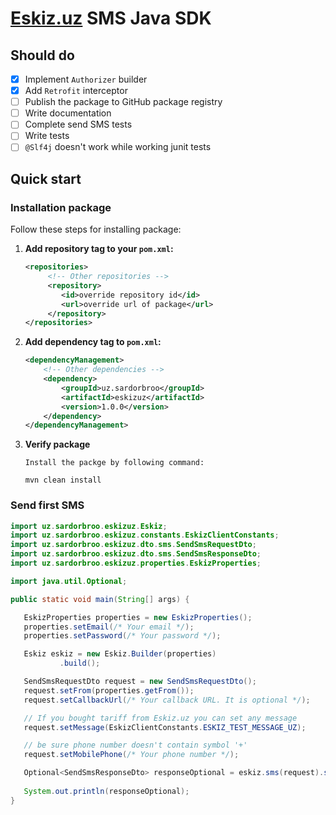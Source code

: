 # [Eskiz.uz](https://eskiz.uz/sms) SMS Java SDK

## Should do

- [x] Implement `Authorizer` builder
- [x] Add `Retrofit` interceptor
- [ ] Publish the package to GitHub package registry
- [ ] Write documentation
- [ ] Complete send SMS tests
- [ ] Write tests
- [ ] `@Slf4j` doesn't work while working junit tests

## Quick start

### Installation package

Follow these steps for installing package:

1. **Add repository tag to your `pom.xml`:**
   ```xml
   <repositories>
        <!-- Other repositories -->
        <repository>
           <id>override repository id</id>
           <url>override url of package</url>
        </repository>
   </repositories>
   ```

2. **Add dependency tag to `pom.xml`:**
   ```xml
   <dependencyManagement>
       <!-- Other dependencies -->
       <dependency>
           <groupId>uz.sardorbroo</groupId>
           <artifactId>eskizuz</artifactId>
           <version>1.0.0</version>
       </dependency>
   </dependencyManagement>
   ```

3. **Verify package**
   ```
   Install the packge by following command:
   
   mvn clean install
   ```

### Send first SMS

```java
import uz.sardorbroo.eskizuz.Eskiz;
import uz.sardorbroo.eskizuz.constants.EskizClientConstants;
import uz.sardorbroo.eskizuz.dto.sms.SendSmsRequestDto;
import uz.sardorbroo.eskizuz.dto.sms.SendSmsResponseDto;
import uz.sardorbroo.eskizuz.properties.EskizProperties;

import java.util.Optional;

public static void main(String[] args) {

   EskizProperties properties = new EskizProperties();
   properties.setEmail(/* Your email */);
   properties.setPassword(/* Your password */);

   Eskiz eskiz = new Eskiz.Builder(properties)
           .build();

   SendSmsRequestDto request = new SendSmsRequestDto();
   request.setFrom(properties.getFrom());
   request.setCallbackUrl(/* Your callback URL. It is optional */);

   // If you bought tariff from Eskiz.uz you can set any message
   request.setMessage(EskizClientConstants.ESKIZ_TEST_MESSAGE_UZ);

   // be sure phone number doesn't contain symbol '+'
   request.setMobilePhone(/* Your phone number */);

   Optional<SendSmsResponseDto> responseOptional = eskiz.sms(request).send();
   
   System.out.println(responseOptional);
}
```